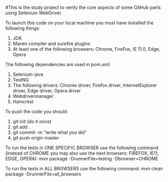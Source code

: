 #This is the study project to verify the core aspects of some GitHub parts using Selenium WebDriver.

To launch this code on your local machine you must have installed the following things:
1. JDK
2. Maven compiler and surefire plugins
3. At least one of the following browsers: Chrome, FireFox, IE 11.0, Edge, Opera

The following dependencies are used in pom.xml:
1. Selenium-java 
2. TestNG
3. The following drivers: Chrome driver, Firefox driver, InternetExplorer driver, Edge driver, Opera driver
4. Webdrivermanager
5. Hamcrest

To push the code you should:
1. git init (do it once)
2. git add .
3. git commit -m "write what you did"
4. git push origin master

To run the tests in ONE SPECIFIC BROWSER use the following command (instead of CHROME you may also use the next browsers: FIREFOX, IE11, EDGE, OPERA): mvn package -DrunnerFile=testng -Dbrowser=CHROME


To run the tests in ALL BROWSERS use the following command: mvn clean package -DrunnerFile=all_browsers

